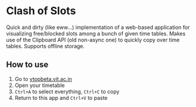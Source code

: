 # Clash of Slots
Quick and dirty (like eww...) implementation of a web-based application for visualizing free/blocked slots among a bunch of given time tables. Makes use of the Clipboard API (old non-async one) to quickly copy over time tables. Supports offline storage.

## How to use
1. Go to [vtopbeta.vit.ac.in](vtopbeta.vit.ac.in)
1. Open your timetable
1. `Ctrl+A` to select everything, `Ctrl+C` to copy
1. Return to this app and `Ctrl+V` to paste
